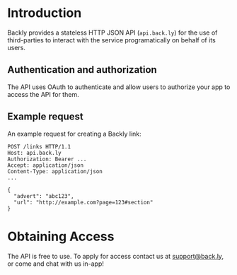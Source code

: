 # Introduction

Backly provides a stateless HTTP JSON API (`api.back.ly`) for the use of third-parties to interact with the service programatically on behalf of its users.

## Authentication and authorization

The API uses OAuth to authenticate and allow users to authorize your app to access the API for them.

## Example request

An example request for creating a Backly link:
```
POST /links HTTP/1.1
Host: api.back.ly
Authorization: Bearer ...
Accept: application/json
Content-Type: application/json
...

{
  "advert": "abc123",
  "url": "http://example.com?page=123#section"
}
```

# Obtaining Access

The API is free to use. To apply for access contact us at [support@back.ly](mailto:support@back.ly), or come and chat with us in-app!

